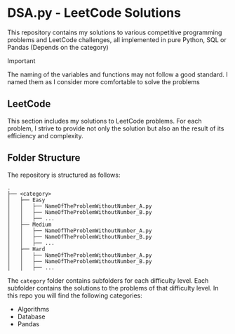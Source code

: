 # DSA.py - LeetCode Solutions

This repository contains my solutions to various competitive programming problems and LeetCode challenges, all implemented in pure Python, SQL or Pandas (Depends on the category)

> [!IMPORTANT]
> The naming of the variables and functions may not follow a good standard.
> I named them as I consider more comfortable to solve the problems

## LeetCode

This section includes my solutions to LeetCode problems. For each problem, I strive to provide not only the solution but also an the result of its efficiency and complexity.

## Folder Structure

The repository is structured as follows:

```plaintext
.
├── <category>
│   ├── Easy
│   │   ├── NameOfTheProblemWithoutNumber_A.py
│   │   ├── NameOfTheProblemWithoutNumber_B.py
│   │   ├── ...
│   ├── Medium
│   │   ├── NameOfTheProblemWithoutNumber_A.py
│   │   ├── NameOfTheProblemWithoutNumber_B.py
│   │   ├── ...
│   ├── Hard
│   │   ├── NameOfTheProblemWithoutNumber_A.py
│   │   ├── NameOfTheProblemWithoutNumber_B.py
│   │   ├── ...
```

The `category` folder contains subfolders for each difficulty level. Each subfolder contains the solutions to the problems of that difficulty level.
In this repo you will find the following categories:

-   Algorithms
-   Database
-   Pandas
